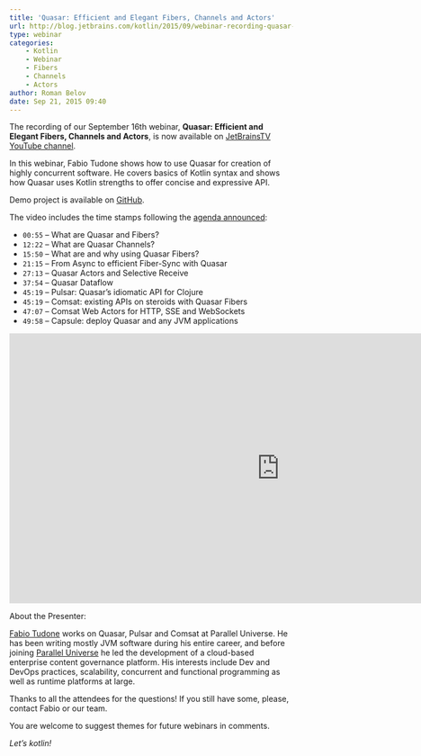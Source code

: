 ```yaml
---
title: 'Quasar: Efficient and Elegant Fibers, Channels and Actors'
url: http://blog.jetbrains.com/kotlin/2015/09/webinar-recording-quasar-efficient-and-elegant-fibers-channels-and-actors/
type: webinar
categories:
    - Kotlin
    - Webinar
    - Fibers
    - Channels
    - Actors
author: Roman Belov
date: Sep 21, 2015 09:40
---
```

The recording of our September 16th webinar, **Quasar: Efficient and Elegant Fibers, Channels and Actors**, is now available on [JetBrainsTV YouTube channel](https://youtu.be/Nmob2MB2Qo8).

In this webinar, Fabio Tudone shows how to use Quasar for creation of highly concurrent software. He covers basics of Kotlin syntax and shows how Quasar uses Kotlin strengths to offer concise and expressive API.

Demo project is available on [GitHub](https://github.com/circlespainter/quasar-kotlin-jetbrains-webinar/releases).

The video includes the time stamps following the [agenda announced](http://blog.jetbrains.com/kotlin/2015/09/join-live-webinar-quasar-and-kotlin/):
* `00:55` – What are Quasar and Fibers?
* `12:22` – What are Quasar Channels?
* `15:50` – What are and why using Quasar Fibers?
* `21:15` – From Async to efficient Fiber-Sync with Quasar
* `27:13` – Quasar Actors and Selective Receive
* `37:54` – Quasar Dataflow
* `45:19` – Pulsar: Quasar’s idiomatic API for Clojure
* `45:19` – Comsat: existing APIs on steroids with Quasar Fibers
* `47:07` – Comsat Web Actors for HTTP, SSE and WebSockets
* `49:58` – Capsule: deploy Quasar and any JVM applications

<iframe src="https://www.youtube.com/embed/Nmob2MB2Qo8" allowfullscreen="" height="480" frameborder="0" width="960"></iframe>

About the Presenter:

[Fabio Tudone](https://twitter.com/ftudone) works on Quasar, Pulsar and Comsat at Parallel Universe. He has been writing mostly JVM software during his entire career, and before joining [Parallel Universe](http://www.paralleluniverse.co/) he led the development of a cloud-based enterprise content governance platform. His interests include Dev and DevOps practices, scalability, concurrent and functional programming as well as runtime platforms at large.

Thanks to all the attendees for the questions! If you still have some, please, contact Fabio or our team.

You are welcome to suggest themes for future webinars in comments.

_Let’s kotlin!_
